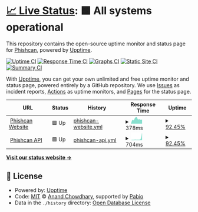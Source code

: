 # [📈 Live Status](https://Phishcan.github.io/status): <!--live status--> **🟩 All systems operational**

This repository contains the open-source uptime monitor and status page for [Phishcan](https://phishcan.org), powered by [Upptime](https://github.com/upptime/upptime).

[![Uptime CI](https://github.com/Phishcan/status/workflows/Uptime%20CI/badge.svg)](https://github.com/Phishcan/status/actions?query=workflow%3A%22Uptime+CI%22)
[![Response Time CI](https://github.com/Phishcan/status/workflows/Response%20Time%20CI/badge.svg)](https://github.com/Phishcan/status/actions?query=workflow%3A%22Response+Time+CI%22)
[![Graphs CI](https://github.com/Phishcan/status/workflows/Graphs%20CI/badge.svg)](https://github.com/Phishcan/status/actions?query=workflow%3A%22Graphs+CI%22)
[![Static Site CI](https://github.com/Phishcan/status/workflows/Static%20Site%20CI/badge.svg)](https://github.com/Phishcan/status/actions?query=workflow%3A%22Static+Site+CI%22)
[![Summary CI](https://github.com/Phishcan/status/workflows/Summary%20CI/badge.svg)](https://github.com/Phishcan/status/actions?query=workflow%3A%22Summary+CI%22)

With [Upptime](https://upptime.js.org), you can get your own unlimited and free uptime monitor and status page, powered entirely by a GitHub repository. We use [Issues](https://github.com/Phishcan/status/issues) as incident reports, [Actions](https://github.com/Phishcan/status/actions) as uptime monitors, and [Pages](https://Phishcan.github.io/status) for the status page.

<!--start: status pages-->
<!-- This summary is generated by Upptime (https://github.com/upptime/upptime) -->
<!-- Do not edit this manually, your changes will be overwritten -->
<!-- prettier-ignore -->
| URL | Status | History | Response Time | Uptime |
| --- | ------ | ------- | ------------- | ------ |
| <img alt="" src="https://icons.duckduckgo.com/ip3/phishcan.org.ico" height="13"> [Phishcan Website](https://phishcan.org) | 🟩 Up | [phishcan-website.yml](https://github.com/Phishcan/status/commits/HEAD/history/phishcan-website.yml) | <details><summary><img alt="Response time graph" src="./graphs/phishcan-website/response-time-week.png" height="20"> 378ms</summary><br><a href="https://Phishcan.github.io/status/history/phishcan-website"><img alt="Response time 378" src="https://img.shields.io/endpoint?url=https%3A%2F%2Fraw.githubusercontent.com%2FPhishcan%2Fstatus%2FHEAD%2Fapi%2Fphishcan-website%2Fresponse-time.json"></a><br><a href="https://Phishcan.github.io/status/history/phishcan-website"><img alt="24-hour response time 556" src="https://img.shields.io/endpoint?url=https%3A%2F%2Fraw.githubusercontent.com%2FPhishcan%2Fstatus%2FHEAD%2Fapi%2Fphishcan-website%2Fresponse-time-day.json"></a><br><a href="https://Phishcan.github.io/status/history/phishcan-website"><img alt="7-day response time 378" src="https://img.shields.io/endpoint?url=https%3A%2F%2Fraw.githubusercontent.com%2FPhishcan%2Fstatus%2FHEAD%2Fapi%2Fphishcan-website%2Fresponse-time-week.json"></a><br><a href="https://Phishcan.github.io/status/history/phishcan-website"><img alt="30-day response time 378" src="https://img.shields.io/endpoint?url=https%3A%2F%2Fraw.githubusercontent.com%2FPhishcan%2Fstatus%2FHEAD%2Fapi%2Fphishcan-website%2Fresponse-time-month.json"></a><br><a href="https://Phishcan.github.io/status/history/phishcan-website"><img alt="1-year response time 378" src="https://img.shields.io/endpoint?url=https%3A%2F%2Fraw.githubusercontent.com%2FPhishcan%2Fstatus%2FHEAD%2Fapi%2Fphishcan-website%2Fresponse-time-year.json"></a></details> | <details><summary><a href="https://Phishcan.github.io/status/history/phishcan-website">92.45%</a></summary><a href="https://Phishcan.github.io/status/history/phishcan-website"><img alt="All-time uptime 92.45%" src="https://img.shields.io/endpoint?url=https%3A%2F%2Fraw.githubusercontent.com%2FPhishcan%2Fstatus%2FHEAD%2Fapi%2Fphishcan-website%2Fuptime.json"></a><br><a href="https://Phishcan.github.io/status/history/phishcan-website"><img alt="24-hour uptime 100.00%" src="https://img.shields.io/endpoint?url=https%3A%2F%2Fraw.githubusercontent.com%2FPhishcan%2Fstatus%2FHEAD%2Fapi%2Fphishcan-website%2Fuptime-day.json"></a><br><a href="https://Phishcan.github.io/status/history/phishcan-website"><img alt="7-day uptime 92.45%" src="https://img.shields.io/endpoint?url=https%3A%2F%2Fraw.githubusercontent.com%2FPhishcan%2Fstatus%2FHEAD%2Fapi%2Fphishcan-website%2Fuptime-week.json"></a><br><a href="https://Phishcan.github.io/status/history/phishcan-website"><img alt="30-day uptime 92.45%" src="https://img.shields.io/endpoint?url=https%3A%2F%2Fraw.githubusercontent.com%2FPhishcan%2Fstatus%2FHEAD%2Fapi%2Fphishcan-website%2Fuptime-month.json"></a><br><a href="https://Phishcan.github.io/status/history/phishcan-website"><img alt="1-year uptime 92.45%" src="https://img.shields.io/endpoint?url=https%3A%2F%2Fraw.githubusercontent.com%2FPhishcan%2Fstatus%2FHEAD%2Fapi%2Fphishcan-website%2Fuptime-year.json"></a></details>
| <img alt="" src="https://icons.duckduckgo.com/ip3/phishcan.org.ico" height="13"> [Phishcan API](https://phishcan.org/api) | 🟩 Up | [phishcan-api.yml](https://github.com/Phishcan/status/commits/HEAD/history/phishcan-api.yml) | <details><summary><img alt="Response time graph" src="./graphs/phishcan-api/response-time-week.png" height="20"> 704ms</summary><br><a href="https://Phishcan.github.io/status/history/phishcan-api"><img alt="Response time 704" src="https://img.shields.io/endpoint?url=https%3A%2F%2Fraw.githubusercontent.com%2FPhishcan%2Fstatus%2FHEAD%2Fapi%2Fphishcan-api%2Fresponse-time.json"></a><br><a href="https://Phishcan.github.io/status/history/phishcan-api"><img alt="24-hour response time 1951" src="https://img.shields.io/endpoint?url=https%3A%2F%2Fraw.githubusercontent.com%2FPhishcan%2Fstatus%2FHEAD%2Fapi%2Fphishcan-api%2Fresponse-time-day.json"></a><br><a href="https://Phishcan.github.io/status/history/phishcan-api"><img alt="7-day response time 704" src="https://img.shields.io/endpoint?url=https%3A%2F%2Fraw.githubusercontent.com%2FPhishcan%2Fstatus%2FHEAD%2Fapi%2Fphishcan-api%2Fresponse-time-week.json"></a><br><a href="https://Phishcan.github.io/status/history/phishcan-api"><img alt="30-day response time 704" src="https://img.shields.io/endpoint?url=https%3A%2F%2Fraw.githubusercontent.com%2FPhishcan%2Fstatus%2FHEAD%2Fapi%2Fphishcan-api%2Fresponse-time-month.json"></a><br><a href="https://Phishcan.github.io/status/history/phishcan-api"><img alt="1-year response time 704" src="https://img.shields.io/endpoint?url=https%3A%2F%2Fraw.githubusercontent.com%2FPhishcan%2Fstatus%2FHEAD%2Fapi%2Fphishcan-api%2Fresponse-time-year.json"></a></details> | <details><summary><a href="https://Phishcan.github.io/status/history/phishcan-api">92.45%</a></summary><a href="https://Phishcan.github.io/status/history/phishcan-api"><img alt="All-time uptime 92.45%" src="https://img.shields.io/endpoint?url=https%3A%2F%2Fraw.githubusercontent.com%2FPhishcan%2Fstatus%2FHEAD%2Fapi%2Fphishcan-api%2Fuptime.json"></a><br><a href="https://Phishcan.github.io/status/history/phishcan-api"><img alt="24-hour uptime 100.00%" src="https://img.shields.io/endpoint?url=https%3A%2F%2Fraw.githubusercontent.com%2FPhishcan%2Fstatus%2FHEAD%2Fapi%2Fphishcan-api%2Fuptime-day.json"></a><br><a href="https://Phishcan.github.io/status/history/phishcan-api"><img alt="7-day uptime 92.45%" src="https://img.shields.io/endpoint?url=https%3A%2F%2Fraw.githubusercontent.com%2FPhishcan%2Fstatus%2FHEAD%2Fapi%2Fphishcan-api%2Fuptime-week.json"></a><br><a href="https://Phishcan.github.io/status/history/phishcan-api"><img alt="30-day uptime 92.45%" src="https://img.shields.io/endpoint?url=https%3A%2F%2Fraw.githubusercontent.com%2FPhishcan%2Fstatus%2FHEAD%2Fapi%2Fphishcan-api%2Fuptime-month.json"></a><br><a href="https://Phishcan.github.io/status/history/phishcan-api"><img alt="1-year uptime 92.45%" src="https://img.shields.io/endpoint?url=https%3A%2F%2Fraw.githubusercontent.com%2FPhishcan%2Fstatus%2FHEAD%2Fapi%2Fphishcan-api%2Fuptime-year.json"></a></details>

<!--end: status pages-->

[**Visit our status website →**](https://Phishcan.github.io/status)

## 📄 License

- Powered by: [Upptime](https://github.com/upptime/upptime)
- Code: [MIT](./LICENSE) © [Anand Chowdhary](https://anandchowdhary.com), supported by [Pabio](https://pabio.com)
- Data in the `./history` directory: [Open Database License](https://opendatacommons.org/licenses/odbl/1-0/)
